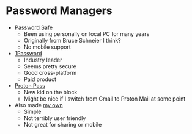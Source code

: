 # Password Managers

* [Password Safe](https://www.pwsafe.org)
  * Been using personally on local PC for many years
  * Originally from Bruce Schneier I think?
  * No mobile support
* [1Password](https://1password.com)
  * Industry leader
  * Seems pretty secure
  * Good cross-platform
  * Paid product
* [Proton Pass](https://proton.me/pass)
  * New kid on the block
  * Might be nice if I switch from Gmail to Proton Mail at some point
* Also made [my own](/public/code/projects/password-manager/index.md)
  * Simple
  * Not terribly user friendly
  * Not great for sharing or mobile
